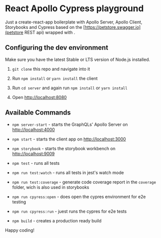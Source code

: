 # React Apollo Cypress playground

Just a create-react-app boilerplate with Apollo Server, Apollo Client, Storybooks and Cypress based on the [https://petstore.swagger.io](petstore REST api) wrapped with .


## Configuring the dev environment

Make sure you have the latest Stable or LTS version of Node.js installed.

1. `git clone` this repo and navigate into it
2. Run `npm install` or `yarn install` the client
3. Run `cd server` and again run `npm install` or `yarn install`

3. Open [http://localhost:8080](http://localhost:8080)


## Available Commands

- `npm server-start` - starts the GraphQLs' Apollo Server on [http://localhost:4000](http://localhost:4000)
- `npm start` - starts the client app on [http://localhost:3000](http://localhost:3000)
- `npm storybook` - starts the storybook workbench on [http://localhost:9009](http://localhost:9009)

- `npm test` - runs all tests 
- `npm run test:watch` - runs all tests in jest's watch mode
- `npm run test:coverage` - generate code coverage report in the `coverage` folder, wich is also used in storybooks

- `npm run cpyress:open` - does open the cypres environment for e2e testing
- `npm run cpyress:run` - juest runs the cypres for e2e tests

- `npm build` - creates a production ready build 


Happy coding!